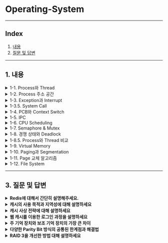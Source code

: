 # Operating-System

---

## Index
1. [내용](#1-내용)
2. [질문 및 답변](#2-질문-및-답변)

---

## 1. 내용

<details>
<summary>1-1. Process와 Thread</summary>
<a href="https://velog.io/@jooon/%EC%9E%90%EB%A3%8C-%EA%B5%AC%EC%A1%B0-Array-Linked-List" target="_blank">
Process와 Thread 정리글
</a>
</details>


<details>
<summary>1-2. Process 주소 공간</summary>
<a href="https://velog.io/@jooon/%EC%9E%90%EB%A3%8C-%EA%B5%AC%EC%A1%B0-Array-Linked-List" target="_blank">
Process 주소 공간 정리글
</a>
</details>

<details>
<summary>1-3. Exception과 Interrupt</summary>
<a href="https://velog.io/@geooeg/%EC%9A%B4%EC%98%81-%EC%B2%B4%EC%A0%9C-Exception%EA%B3%BC-Interrupt" target="_blank">
Exception과 Interrupt 정리글
</a>
</details>


<details>
<summary>1-3.5. System Call</summary>
<a href="https://velog.io/@geooeg/%EC%9A%B4%EC%98%81-%EC%B2%B4%EC%A0%9C-System-Call" target="_blank">
System Call 정리글
</a>
</details>


<details>
<summary>1-4. PCB와 Context Switch</summary>
<a href="https://velog.io/@jooon/%EC%9E%90%EB%A3%8C-%EA%B5%AC%EC%A1%B0-Array-Linked-List" target="_blank">
PCB와 Context Switch 정리글
</a>
</details>


<details>
<summary>1-5. IPC</summary>
<a href="https://velog.io/@geooeg/%EC%BB%B4%ED%93%A8%ED%84%B0-%EC%95%84%ED%82%A4%ED%85%8D%EC%B2%98-Parity-bit" target="_blank">
IPC 정리글
</a>
</details>


<details>
<summary>1-6. CPU Scheduling</summary>
<a href="https://velog.io/@geooeg/%EC%BB%B4%ED%93%A8%ED%84%B0-%EC%95%84%ED%82%A4%ED%85%8D%EC%B2%98-RAID" target="_blank">
CPU Scheduling 정리글
</a>
</details>


<details>
<summary>1-7. Semaphore & Mutex</summary>
<a href="https://velog.io/@geooeg/%EC%BB%B4%ED%93%A8%ED%84%B0-%EC%95%84%ED%82%A4%ED%85%8D%EC%B2%98-RAID" target="_blank">
Semaphore & Mutex 정리글
</a>
</details>


<details>
<summary>1-8. 경쟁 상태와 Deadlock</summary>
<a href="https://velog.io/@geooeg/%EC%BB%B4%ED%93%A8%ED%84%B0-%EC%95%84%ED%82%A4%ED%85%8D%EC%B2%98-RAID" target="_blank">
경쟁 상태와 Deadlock 정리글
</a>
</details>


<details>
<summary>1-8.5. Process와 Thread 비교</summary>
<a href="https://velog.io/@geooeg/%EC%BB%B4%ED%93%A8%ED%84%B0-%EC%95%84%ED%82%A4%ED%85%8D%EC%B2%98-RAID" target="_blank">
Process와 Thread 비교 정리글
</a>
</details>


<details>
<summary>1-9. Virtual Memory</summary>
<a href="https://velog.io/@geooeg/%EC%BB%B4%ED%93%A8%ED%84%B0-%EC%95%84%ED%82%A4%ED%85%8D%EC%B2%98-RAID" target="_blank">
Virtual Memory 정리글
</a>
</details>


<details>
<summary>1-10. Paging과 Segmentation</summary>
<a href="https://velog.io/@geooeg/%EC%BB%B4%ED%93%A8%ED%84%B0-%EC%95%84%ED%82%A4%ED%85%8D%EC%B2%98-RAID" target="_blank">
Paging과 Segmentation 정리글
</a>
</details>


<details>
<summary>1-11. Page 교체 알고리즘</summary>
<a href="https://velog.io/@geooeg/%EC%BB%B4%ED%93%A8%ED%84%B0-%EC%95%84%ED%82%A4%ED%85%8D%EC%B2%98-RAID" target="_blank">
Page 교체 알고리즘 정리글
</a>
</details>


<details>
<summary>1-12. File System</summary>
<a href="https://velog.io/@geooeg/%EC%BB%B4%ED%93%A8%ED%84%B0-%EC%95%84%ED%82%A4%ED%85%8D%EC%B2%98-RAID" target="_blank">
File System 정리글
</a>
</details>


---

## 3. 질문 및 답변
<details>
<summary><b>Redis에 대해서 간단히 설명해주세요.</b></summary>

</details>

<details>
<summary><b>캐시의 사용 목적과 지역성에 대해 설명하세요 </b></summary>

</details>

<details>
<summary><b>캐시 사상 전략에 대해 설명하세요</b></summary>

</details>

<details>
<summary><b>웹 캐시를 이용한 로그인 과정을 설명하세요</b></summary>

</details>

<details>
<summary><b>주 기억 장치와 보조 기억 장치의 가장 큰 차이</b></summary>

</details>

<details>
<summary><b>다양한 Parity Bit 방식의 공통된 한계점과 해결법</b></summary>

</details>

<details>
<summary><b>RAID 3을 개선한 방법 대해 설명하세요</b></summary>

</details>